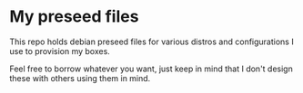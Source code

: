 # My preseed files

This repo holds debian preseed files for various distros and configurations I use to provision my boxes.

Feel free to borrow whatever you want, just keep in mind that I don't design these with others using them in mind.